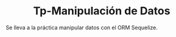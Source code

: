
<h1 align="center"> Tp-Manipulación de Datos </h1>
Se lleva a la práctica manipular datos con el ORM Sequelize.
